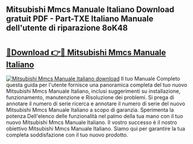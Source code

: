 ## Mitsubishi Mmcs Manuale Italiano Download gratuit PDF - Part-TXE Italiano Manuale dell'utente di riparazione 8oK48

# <h2><a href="http://df93r6p.blite.top/?on=Mitsubishi+Mmcs+Manuale+Italiano">🔗Download 👉🔴 Mitsubishi Mmcs Manuale Italiano</a></h2>

[![Mitsubishi Mmcs Manuale Italiano download](https://i.imgur.com/lujVjoI.png)](http://df93r6p.blite.top/?on=Mitsubishi+Mmcs+Manuale+Italiano)
Il tuo Manuale Completo questa guida per l'utente fornisce una panoramica completa del tuo nuovo Mitsubishi Mmcs Manuale Italiano, inclusi suggerimenti su installazione, funzionamento, manutenzione e Risoluzione dei problemi. Si prega di annotare il numero di serie ricerca e annotare il numero di serie del nuovo Mitsubishi Mmcs Manuale Italiano a scopo di garanzia. Sperimenta la potenza Dell'elenco delle funzionalità nel palmo della tua mano con il tuo nuovo Mitsubishi Mmcs Manuale Italiano. Il vostro successo è il nostro obiettivo Mitsubishi Mmcs Manuale Italiano. Siamo qui per garantire la tua completa soddisfazione con il tuo nuovo prodotto.
